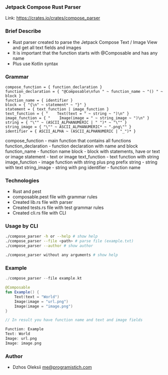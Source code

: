 ### Jetpack Compose Rust Parser

Link: https://crates.io/crates/compose_parser

### Brief Describe

* Rust parser created to parse the Jetpack Compose Text / Image View and get all text fields and images
* It is important that the function starts with @Composable and has any name
* Plus use Kotlin syntax
  
### Grammar

```pest
compose_function = { function_declaration }
function_declaration = { "@Composable\nfun " ~ function_name ~ "() " ~ block }
function_name = { identifier }
block = { "{\n" ~ statement* ~ "}" }
statement = { text_function | image_function }
text_function = { "    Text(text = " ~ string ~ ")\n" }
image_function = { "    Image(image = " ~ string_image ~ ")\n" }
string = { "\"" ~ (ASCII_ALPHANUMERIC | " ")* ~ "\"" }
string_image = { "\"" ~ ASCII_ALPHANUMERIC* ~ ".png\"" }
identifier = { ASCII_ALPHA ~ (ASCII_ALPHANUMERIC | "_")* }
```

compose_function - main function that contains all functions
function_declaration - function declaration with name and block
function_name - function name
block - block with statements, have or text or image
statement - text or image
text_function - text function with string
image_function - image function with string plus png prefix
string - string with text
string_image - string with png
identifier - function name

### Technologies
* Rust and pest
* composable.pest file with grammar rules
* Created lib.rs file with parser
* Created tests.rs file with test grammar rules
* Created cli.rs file with CLI

### Usage by CLI

```bash
./compose_parser -h or --help # show help
./compose_parser --file <path> # parse file (example.txt)
./compose_parser --author # show author

./compose_parser without any arguments # show help
```

### Example

```kotlin
./compose_parser --file example.kt

@Composable
fun Example() {
    Text(text = "World")
    Image(image = "url.png")
    Image(image = "image.png")
}

// In result you have function name and text and image fields 

Function: Example
Text: World
Image: url.png
Image: image.png
```

### Author

* Dzhos Oleksii me@programistich.com